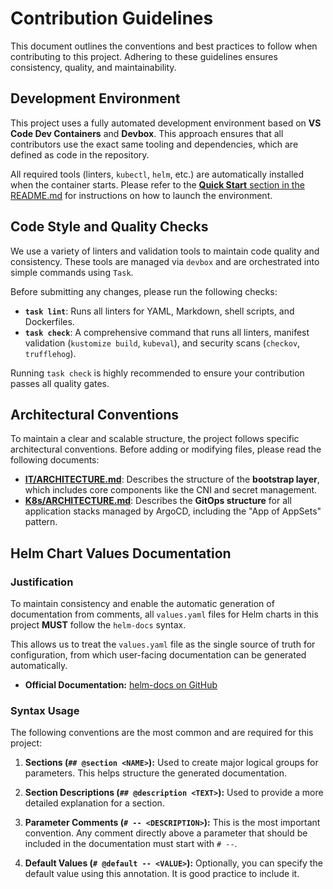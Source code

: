 # Contribution Guidelines

This document outlines the conventions and best practices to follow when contributing to
this project. Adhering to these guidelines ensures consistency, quality, and
maintainability.

## Development Environment

This project uses a fully automated development environment based on **VS Code Dev
Containers** and **Devbox**. This approach ensures that all contributors use the exact
same tooling and dependencies, which are defined as code in the repository.

All required tools (linters, `kubectl`, `helm`, etc.) are automatically installed when
the container starts. Please refer to the [**Quick Start** section in the
README.md](./README.md#🚀-quick-start) for instructions on how to launch the
environment.

## Code Style and Quality Checks

We use a variety of linters and validation tools to maintain code quality and
consistency. These tools are managed via `devbox` and are orchestrated into simple
commands using `Task`.

Before submitting any changes, please run the following checks:

- **`task lint`**: Runs all linters for YAML, Markdown, shell scripts, and Dockerfiles.
- **`task check`**: A comprehensive command that runs all linters, manifest validation
  (`kustomize build`, `kubeval`), and security scans (`checkov`, `trufflehog`).

Running `task check` is highly recommended to ensure your contribution passes all
quality gates.

## Architectural Conventions

To maintain a clear and scalable structure, the project follows specific architectural
conventions. Before adding or modifying files, please read the following documents:

- **[IT/ARCHITECTURE.md](./IT/ARCHITECTURE.md)**: Describes the structure of the
  **bootstrap layer**, which includes core components like the CNI and secret
  management.
- **[K8s/ARCHITECTURE.md](./K8s/ARCHITECTURE.md)**: Describes the **GitOps structure** for
  all application stacks managed by ArgoCD, including the "App of AppSets" pattern.

## Helm Chart Values Documentation

### Justification

To maintain consistency and enable the automatic generation of documentation from
comments, all `values.yaml` files for Helm charts in this project **MUST** follow the
`helm-docs` syntax.

This allows us to treat the `values.yaml` file as the single source of truth for
configuration, from which user-facing documentation can be generated automatically.

- **Official Documentation:**
  [helm-docs on GitHub](https://github.com/norwoodj/helm-docs)

### Syntax Usage

The following conventions are the most common and are required for this project:

1. **Sections (`## @section <NAME>`):** Used to create major logical groups for
   parameters. This helps structure the generated documentation.

2. **Section Descriptions (`## @description <TEXT>`):** Used to provide a more detailed
   explanation for a section.

3. **Parameter Comments (`# -- <DESCRIPTION>`):** This is the most important convention.
   Any comment directly above a parameter that should be included in the documentation
   must start with `# --`.

4. **Default Values (`# @default -- <VALUE>`):** Optionally, you can specify the default
   value using this annotation. It is good practice to include it.